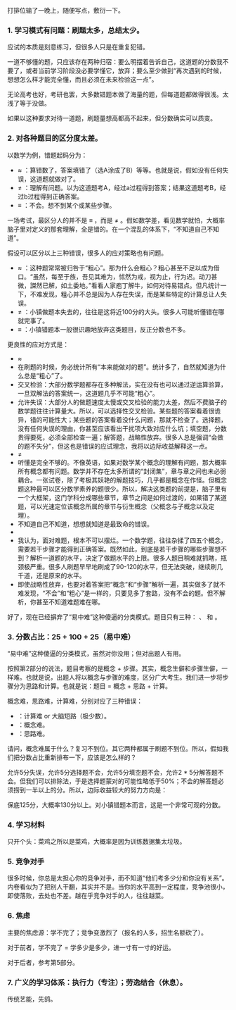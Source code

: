 打排位输了一晚上，随便写点，敷衍一下。

### 1. 学习模式有问题：刷题太多，总结太少。

应试的本质是刻意练习，但很多人只是在重复犯错。

一道不够懂的题，只应该存在两种归宿：要么明摆着告诉自己，这道题的分数我不要了，或者当前学习阶段没必要学懂它，放弃；要么至少做到“再次遇到的时候，想想怎么样才能完全懂，而且必须在未来检验这一点”。

无论高考也好，考研也罢，大多数错题本做了海量的题，但每道题都做得很浅。太浅了等于没做。

如果以这种要求对待一道题，刷题量想高都高不起来，但分数确实可以质变。

### 2. 对各种题目的区分度太差。

以数学为例，错题起码分为：

- ≈ ：算错数了，答案填错了（选A涂成了B）等等。也就是说，假如没有任何失误，这道题就做对了。
- ≠ ：理解有问题。以为这道题考A，经过a过程得到答案；结果这道题考B，经过b过程得到正确答案。
- ≡ ：不会。想不到某个或某些步骤。

一场考试，最区分人的并不是 ≡ ，而是 ≠ 。假如数学差，看见数学就怕，大概率脑子里对定义的那套理解，全是错的。在一个混乱的体系下，“不知道自己不知道”。

假设可以区分以上三种错误，很多人的应对策略也有问题。

- ≈ ：这种题常常被归咎于“粗心”。那为什么会粗心？粗心甚至不足以成为借口。“虽然，每至于族，吾见其难为，怵然为戒，视为止，行为迟。动刀甚微，謋然已解，如土委地。”看看人家庖丁解牛，如何对待易错点。但凡统计一下，不难发现，粗心并不总是因为人存在失误，而是某些特定的计算总让人失误。
- ≠ ：小镇做题本失去的，往往是这将近100分的大头。很多人可能听懂错在哪就完事了。
- ≡ ：小镇错题本一般很识趣地放弃这类题目，反正分数也不多。

更良性的应对方式是：

- ≈ 
- 在刷题的时候，务必统计所有“本来能做对的题”。统计多了，自然就知道为什么总是“粗心”了。
- 交叉检验：大部分数学题都存在多种解法，实在没有也可以通过逆运算验算，一旦双解法的答案统一，这道题几乎不可能“粗心”。
- 允许失误：大部分人的做题速度太慢或交叉检验的能力太差，然后不费脑子的数学题往往计算量大。所以，可以选择性交叉检验。某些题的答案看着很诡异，错的可能性大；某些题的答案看着没什么问题，那就不检查了。选择题，没有任何失误的理由，你甚至应该看出干扰项大致对应什么坑；填空题，分数贵得要死，必须全部检查一遍；解答题，战略性放弃。很多人总是强调“会做的题不失分”，但这也是错误的应试理念，我将以边际收益解释这一点。
- ≠ 
- 听懂是完全不够的。不像英语，如果对数学某个概念的理解有问题，那大概率所有概念都有问题。数学并不存在太多所谓的“封闭集”，章与章之间也未必弱耦合。一张试卷，除了考极其妖艳的解题技巧，几乎都是概念在作怪。但概念题这种最可以区分数学素养的题很少。所以，解决这类题的前提是，脑子里有一个大框架，这门学科分成哪些章节，章节之间是如何过渡的，如果错了某道题，可以光速定位该概念所属的章节与衍生概念（父概念与子概念以及定理）。
- 不知道自己不知道，想想就知道是最致命的错误。
-  
- 我认为，面对难题，根本不可以摆烂。一个数学题，往往杂揉了四五个概念，需要若干步骤才能得到正确答案。既然如此，到底是若干步骤的哪些步骤想不到？解析一道题的水平，决定了做题水平的上限。很多人题目稍难就抓瞎，瓶颈极严重。很多人刷题早早地刷成了90-120的水平，但无法突破，继续刷几千道，还是原来的水平。
- 即使战略性放弃，也要对着答案把“概念”和“步骤”解析一遍，其实做多了就不难发现，“不会”和“粗心”是一样的，只要见多了套路，没有不会的题。但不解析，你甚至不知道难题难在哪。

好了，现在已经摒弃了“易中难”这种傻逼的分类模式。题目只有三种：  、  和  。

### 3. 分数占比：25 + 100 + 25（易中难）

“易中难”这种傻逼的分类模式，虽然对你没用；但对出题人有用。

按照第2部分的说法，题目考察的是概念 + 步骤。其实，概念生僻和步骤生僻，一样难。也就是说，出题人将以概念与步骤的难度，区分广大考生。我们进一步将步骤分为思路和计算。也就是说：题目 = 概念 + 思路 + 计算。

概念难，思路难，计算难，分别对应了三种错误：

-  ：计算难 or 大脑短路（极少数）。
-  ：概念难。
-  ：思路难。

请问，概念难属于什么？复习不到位。其它两种都属于刷题不到位。所以，假如我们把分数占比重新排布一下，应该是怎么样的？

允许5分失误，允许5分选择题不会，允许5分填空题不会，允许2 * 5分解答题不会。但我们可以排除法，于是选择题蒙对的可能性略低于50%；不会的解答题必须捞到一半以上的分。所以，边际收益较大的努力方向是：

 保底125分，大概率130分以上。对小镇错题本而言，这是一个非常可观的分数。

### 4. 学习材料

只开个头：菜鸡之所以是菜鸡，大概率是因为训练数据集太垃圾。

### 5. 竞争对手

很多时候，你总是太担心你的竞争对手，而不知道“他们考多少分和你没有关系”。内卷看似为了把别人干翻，其实并不是。当你的水平高到一定程度，竞争池很小，即使落败，去处也不差。越在乎竞争对手的人，往往越菜。

### 6. 焦虑

主要的焦虑源：学不完了；竞争变激烈了（报名的人多，招生名额砍了）。

对于前者，学不完了 = 学多少是多少，进一寸有一寸的好运。

对于后者，参考第5部分。

### 7. 广义的学习体系：执行力（专注）；劳逸结合（休息）。

传统艺能，先鸽。